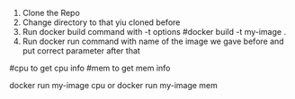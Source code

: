1. Clone the Repo
2. Change directory to that yiu cloned before
3. Run docker build command with -t options #docker build -t my-image .
 4. Run docker run command with name of the image we gave before and put correct parameter after that
 
 #cpu to get cpu info
 #mem to get mem info
 
 docker run my-image cpu or docker run my-image mem 
